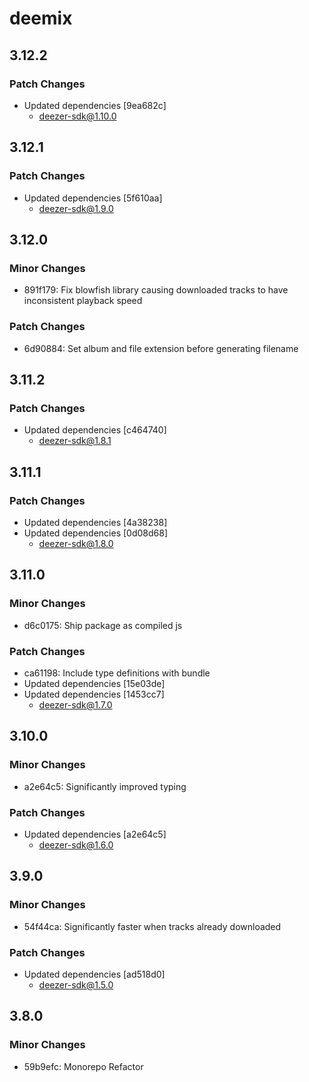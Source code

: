 # deemix

## 3.12.2

### Patch Changes

- Updated dependencies [9ea682c]
  - deezer-sdk@1.10.0

## 3.12.1

### Patch Changes

- Updated dependencies [5f610aa]
  - deezer-sdk@1.9.0

## 3.12.0

### Minor Changes

- 891f179: Fix blowfish library causing downloaded tracks to have inconsistent playback speed

### Patch Changes

- 6d90884: Set album and file extension before generating filename

## 3.11.2

### Patch Changes

- Updated dependencies [c464740]
  - deezer-sdk@1.8.1

## 3.11.1

### Patch Changes

- Updated dependencies [4a38238]
- Updated dependencies [0d08d68]
  - deezer-sdk@1.8.0

## 3.11.0

### Minor Changes

- d6c0175: Ship package as compiled js

### Patch Changes

- ca61198: Include type definitions with bundle
- Updated dependencies [15e03de]
- Updated dependencies [1453cc7]
  - deezer-sdk@1.7.0

## 3.10.0

### Minor Changes

- a2e64c5: Significantly improved typing

### Patch Changes

- Updated dependencies [a2e64c5]
  - deezer-sdk@1.6.0

## 3.9.0

### Minor Changes

- 54f44ca: Significantly faster when tracks already downloaded

### Patch Changes

- Updated dependencies [ad518d0]
  - deezer-sdk@1.5.0

## 3.8.0

### Minor Changes

- 59b9efc: Monorepo Refactor
